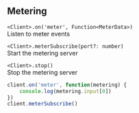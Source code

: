 ## Metering

`<Client>.on('meter', Function<MeterData>)`  
Listen to meter events

`<Client>.meterSubscribe(port?: number)`  
Start the metering server

`<Client>.stop()`  
Stop the metering server

```js
client.on('meter', function(metering) {
    console.log(metering.input[0])
})
client.meterSubscribe()
```